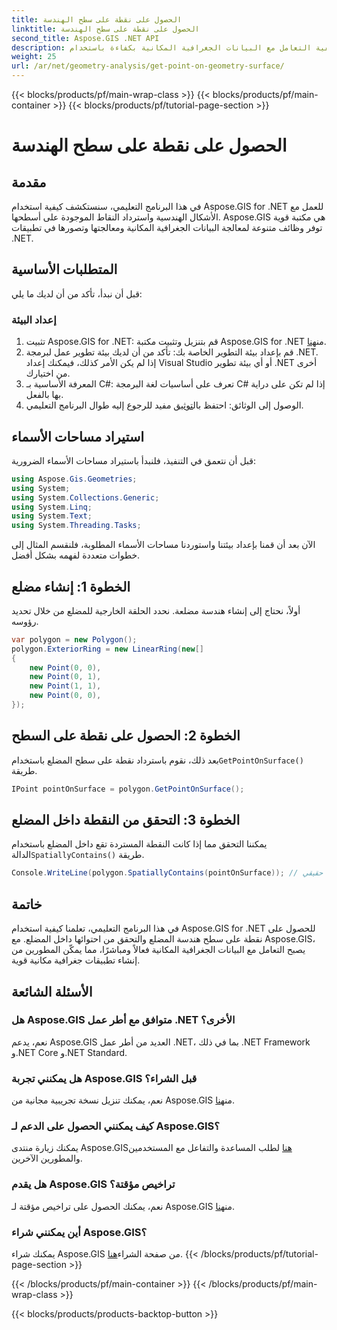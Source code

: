 ```yaml
---
title: الحصول على نقطة على سطح الهندسة
linktitle: الحصول على نقطة على سطح الهندسة
second_title: Aspose.GIS .NET API
description: تعرف على كيفية التعامل مع البيانات الجغرافية المكانية بكفاءة باستخدام Aspose.GIS for .NET. تم تضمين دليل خطوة بخطوة والأسئلة الشائعة.
weight: 25
url: /ar/net/geometry-analysis/get-point-on-geometry-surface/
---
```


{{< blocks/products/pf/main-wrap-class >}}
{{< blocks/products/pf/main-container >}}
{{< blocks/products/pf/tutorial-page-section >}}

# الحصول على نقطة على سطح الهندسة

## مقدمة
في هذا البرنامج التعليمي، سنستكشف كيفية استخدام Aspose.GIS for .NET للعمل مع الأشكال الهندسية واسترداد النقاط الموجودة على أسطحها. Aspose.GIS هي مكتبة قوية توفر وظائف متنوعة لمعالجة البيانات الجغرافية المكانية ومعالجتها وتصورها في تطبيقات .NET.
## المتطلبات الأساسية
قبل أن نبدأ، تأكد من أن لديك ما يلي:
### إعداد البيئة
1. تثبيت Aspose.GIS for .NET: قم بتنزيل وتثبيت مكتبة Aspose.GIS for .NET من[هنا](https://releases.aspose.com/gis/net/).
2. قم بإعداد بيئة التطوير الخاصة بك: تأكد من أن لديك بيئة تطوير عمل لبرمجة .NET. إذا لم يكن الأمر كذلك، فيمكنك إعداد Visual Studio أو أي بيئة تطوير .NET أخرى من اختيارك.
3. المعرفة الأساسية بـ C#: تعرف على أساسيات لغة البرمجة C# إذا لم تكن على دراية بها بالفعل.
4.  الوصول إلى الوثائق: احتفظ بال[توثيق](https://reference.aspose.com/gis/net/) مفيد للرجوع إليه طوال البرنامج التعليمي.

## استيراد مساحات الأسماء
قبل أن نتعمق في التنفيذ، فلنبدأ باستيراد مساحات الأسماء الضرورية:

```csharp
using Aspose.Gis.Geometries;
using System;
using System.Collections.Generic;
using System.Linq;
using System.Text;
using System.Threading.Tasks;
```

الآن بعد أن قمنا بإعداد بيئتنا واستوردنا مساحات الأسماء المطلوبة، فلنقسم المثال إلى خطوات متعددة لفهمه بشكل أفضل.
## الخطوة 1: إنشاء مضلع
أولاً، نحتاج إلى إنشاء هندسة مضلعة. نحدد الحلقة الخارجية للمضلع من خلال تحديد رؤوسه.
```csharp
var polygon = new Polygon();
polygon.ExteriorRing = new LinearRing(new[]
{
    new Point(0, 0),
    new Point(0, 1),
    new Point(1, 1),
    new Point(0, 0),
});
```
## الخطوة 2: الحصول على نقطة على السطح
بعد ذلك، نقوم باسترداد نقطة على سطح المضلع باستخدام`GetPointOnSurface()` طريقة.
```csharp
IPoint pointOnSurface = polygon.GetPointOnSurface();
```
## الخطوة 3: التحقق من النقطة داخل المضلع
 يمكننا التحقق مما إذا كانت النقطة المستردة تقع داخل المضلع باستخدام الدالة`SpatiallyContains()` طريقة.
```csharp
Console.WriteLine(polygon.SpatiallyContains(pointOnSurface)); // حقيقي
```

## خاتمة
في هذا البرنامج التعليمي، تعلمنا كيفية استخدام Aspose.GIS for .NET للحصول على نقطة على سطح هندسة المضلع والتحقق من احتوائها داخل المضلع. مع Aspose.GIS، يصبح التعامل مع البيانات الجغرافية المكانية فعالاً ومباشرًا، مما يمكّن المطورين من إنشاء تطبيقات جغرافية مكانية قوية.
## الأسئلة الشائعة
### هل Aspose.GIS متوافق مع أطر عمل .NET الأخرى؟
نعم، يدعم Aspose.GIS العديد من أطر عمل .NET، بما في ذلك .NET Framework و.NET Core و.NET Standard.
### هل يمكنني تجربة Aspose.GIS قبل الشراء؟
 نعم، يمكنك تنزيل نسخة تجريبية مجانية من Aspose.GIS من[هنا](https://releases.aspose.com/).
### كيف يمكنني الحصول على الدعم لـ Aspose.GIS؟
 يمكنك زيارة منتدى Aspose.GIS[هنا](https://forum.aspose.com/c/gis/33) لطلب المساعدة والتفاعل مع المستخدمين والمطورين الآخرين.
### هل يقدم Aspose.GIS تراخيص مؤقتة؟
 نعم، يمكنك الحصول على تراخيص مؤقتة لـ Aspose.GIS من[هنا](https://purchase.aspose.com/temporary-license/).
### أين يمكنني شراء Aspose.GIS؟
 يمكنك شراء Aspose.GIS من صفحة الشراء[هنا](https://purchase.aspose.com/buy).
{{< /blocks/products/pf/tutorial-page-section >}}

{{< /blocks/products/pf/main-container >}}
{{< /blocks/products/pf/main-wrap-class >}}

{{< blocks/products/products-backtop-button >}}
